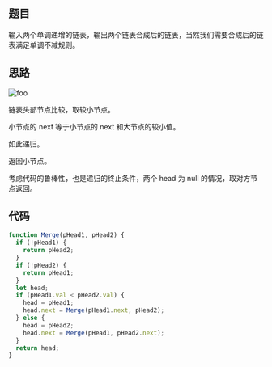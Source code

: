 <!--
 * @Author: 朽木白
 * @Date: 2022-09-03 16:54:39
 * @LastEditors: 1547702880@qq.com
 * @LastEditTime: 2022-09-03 17:10:07
 * @Description:
-->

## 题目

输入两个单调递增的链表，输出两个链表合成后的链表，当然我们需要合成后的链表满足单调不减规则。

## 思路

<img src="/js/合并链表.png" alt="foo">

链表头部节点比较，取较小节点。

小节点的 next 等于小节点的 next 和大节点的较小值。

如此递归。

返回小节点。

考虑代码的鲁棒性，也是递归的终止条件，两个 head 为 null 的情况，取对方节点返回。

## 代码

```js
function Merge(pHead1, pHead2) {
  if (!pHead1) {
    return pHead2;
  }
  if (!pHead2) {
    return pHead1;
  }
  let head;
  if (pHead1.val < pHead2.val) {
    head = pHead1;
    head.next = Merge(pHead1.next, pHead2);
  } else {
    head = pHead2;
    head.next = Merge(pHead1, pHead2.next);
  }
  return head;
}
```

